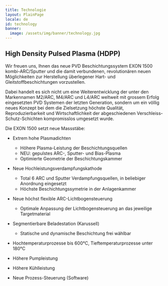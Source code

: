 ```yaml
---
title: Technologie
layout: PlainPage
locale: de
id: technology
banner:
  image: /assets/img/banner/technology.jpg
---
```


## High Density Pulsed Plasma (HDPP)

Wir freuen uns, Ihnen das neue PVD Beschichtungssystem EXON 1500 kombi-ARC/Sputter und die damit verbundenen, revolutionären neuen Möglichkeiten zur Herstellung überlegener Hart- und Gleitstoffbeschichtungen vorzustellen.

Dabei handelt es sich nicht um eine Weiterentwicklung der unter den Markennamen M2/ARC, M4/ARC und L4/ARC weltweit mit grossem Erfolg eingesetzten PVD Systemen der letzten Generation, sondern um ein völlig neues Konzept bei dem die Zielsetzung höchste Qualität, Reproduzierbarkeit und Wirtschaftlichkeit der abgeschiedenen Verschleiss-Schutz-Schichten kompromisslos umgesetzt wurde.

Die EXON 1500 setzt neue Massstäbe:
* Extrem hohe Plasmadichten
  * Höhere Plasma-Leistung der Beschichtungsquellen
  * NEU: gepulstes ARC-, Sputter- und Bias-Plasma
  * Optimierte Geometrie der Beschichtungskammer

* Neue Hochleistungsverdampfungskathode
  * Total 6 ARC und Sputter Verdampfungsquellen, in beliebiger Anordnung eingesetzt
  * Höchste Beschichtungssymetrie in der Anlagenkammer

* Neue höchst flexible ARC-Lichtbogensteuerung
  * Optimale Anpassung der Lichtbogensteuerung an das jeweilige Targetmaterial

* Segmentierbare Beladestation (Karussell)
  * Statische und dynamische Beschichtung frei wählbar

* Hochtemperaturprozesse bis 600°C, Tieftemperaturprozesse unter 180°C
* Höhere Pumpleistung
* Höhere Kühlleistung
* Neue Prozess-Steuerung (Software)
